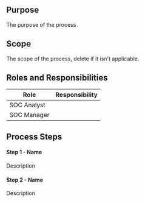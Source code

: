 ## Purpose
The purpose of the process

## Scope
The scope of the process, delete if it isn't applicable.

## Roles and Responsibilities

| Role        | Responsibility |
| ----------- | -------------- |
| SOC Analyst |                |
| SOC Manager |                |
## Process Steps
#### Step 1 - Name
Description

#### Step 2 - Name
Description